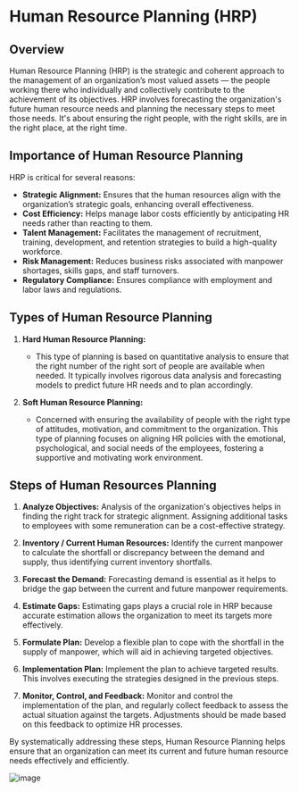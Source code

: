 # Human Resource Planning (HRP)

## Overview

Human Resource Planning (HRP) is the strategic and coherent approach to the management of an organization’s most valued assets — the people working there who individually and collectively contribute to the achievement of its objectives. HRP involves forecasting the organization's future human resource needs and planning the necessary steps to meet those needs. It's about ensuring the right people, with the right skills, are in the right place, at the right time.

## Importance of Human Resource Planning

HRP is critical for several reasons:
- **Strategic Alignment:** Ensures that the human resources align with the organization’s strategic goals, enhancing overall effectiveness.
- **Cost Efficiency:** Helps manage labor costs efficiently by anticipating HR needs rather than reacting to them.
- **Talent Management:** Facilitates the management of recruitment, training, development, and retention strategies to build a high-quality workforce.
- **Risk Management:** Reduces business risks associated with manpower shortages, skills gaps, and staff turnovers.
- **Regulatory Compliance:** Ensures compliance with employment and labor laws and regulations.

## Types of Human Resource Planning

1. **Hard Human Resource Planning:**
   - This type of planning is based on quantitative analysis to ensure that the right number of the right sort of people are available when needed. It typically involves rigorous data analysis and forecasting models to predict future HR needs and to plan accordingly.

2. **Soft Human Resource Planning:**
   - Concerned with ensuring the availability of people with the right type of attitudes, motivation, and commitment to the organization. This type of planning focuses on aligning HR policies with the emotional, psychological, and social needs of the employees, fostering a supportive and motivating work environment.

## Steps of Human Resources Planning

1. **Analyze Objectives:** Analysis of the organization's objectives helps in finding the right track for strategic alignment. Assigning additional tasks to employees with some remuneration can be a cost-effective strategy.
   
2. **Inventory / Current Human Resources:** Identify the current manpower to calculate the shortfall or discrepancy between the demand and supply, thus identifying current inventory shortfalls.

3. **Forecast the Demand:** Forecasting demand is essential as it helps to bridge the gap between the current and future manpower requirements.

4. **Estimate Gaps:** Estimating gaps plays a crucial role in HRP because accurate estimation allows the organization to meet its targets more effectively.

5. **Formulate Plan:** Develop a flexible plan to cope with the shortfall in the supply of manpower, which will aid in achieving targeted objectives.

6. **Implementation Plan:** Implement the plan to achieve targeted results. This involves executing the strategies designed in the previous steps.

7. **Monitor, Control, and Feedback:** Monitor and control the implementation of the plan, and regularly collect feedback to assess the actual situation against the targets. Adjustments should be made based on this feedback to optimize HR processes.

By systematically addressing these steps, Human Resource Planning helps ensure that an organization can meet its current and future human resource needs effectively and efficiently.

![image](https://github.com/Collegehive/Notes/assets/159722383/6869e72f-a180-46c0-b7a7-59c127239f62)
